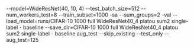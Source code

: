--model=WideResNet(40, 10, 4) --test_batch_size=512 --num_workers_test=8 --train_subset=1000 -sa --sum_groups=2 -val --load_model=runs/CIFAR-10 1000 full WideResNet40_4 platou sum2 single-label - baseline --save_dir=CIFAR-10 1000 full WideResNet40_4 platou sum2 single-label - baseline aug_test --skip_existing --test_only --aug_test=125